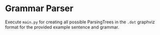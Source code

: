 # Grammar Parser 

Execute `main.py` for creating all possible ParsingTrees in the `.dot` graphviz format for the provided example sentence and grammar.

